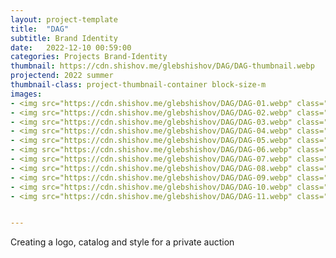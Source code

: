 ```yaml
---
layout: project-template
title:  "DAG"
subtitle: Brand Identity
date:   2022-12-10 00:59:00
categories: Projects Brand-Identity
thumbnail: https://cdn.shishov.me/glebshishov/DAG/DAG-thumbnail.webp
projectend: 2022 summer
thumbnail-class: project-thumbnail-container block-size-m
images:
- <img src="https://cdn.shishov.me/glebshishov/DAG/DAG-01.webp" class="project-img-parameters img-size-full" alt="DAG-01">
- <img src="https://cdn.shishov.me/glebshishov/DAG/DAG-02.webp" class="project-img-parameters img-size-full" alt="DAG-02">
- <img src="https://cdn.shishov.me/glebshishov/DAG/DAG-03.webp" class="project-img-parameters img-size-full" alt="DAG-03">
- <img src="https://cdn.shishov.me/glebshishov/DAG/DAG-04.webp" class="project-img-parameters img-size-full" alt="DAG-04">
- <img src="https://cdn.shishov.me/glebshishov/DAG/DAG-05.webp" class="project-img-parameters img-size-half" alt="DAG-05">
- <img src="https://cdn.shishov.me/glebshishov/DAG/DAG-06.webp" class="project-img-parameters img-size-half" alt="DAG-06">
- <img src="https://cdn.shishov.me/glebshishov/DAG/DAG-07.webp" class="project-img-parameters img-size-full" alt="DAG-07">
- <img src="https://cdn.shishov.me/glebshishov/DAG/DAG-08.webp" class="project-img-parameters img-size-full" alt="DAG-08">
- <img src="https://cdn.shishov.me/glebshishov/DAG/DAG-09.webp" class="project-img-parameters img-size-full" alt="DAG-09">
- <img src="https://cdn.shishov.me/glebshishov/DAG/DAG-10.webp" class="project-img-parameters img-size-full" alt="DAG-10">
- <img src="https://cdn.shishov.me/glebshishov/DAG/DAG-11.webp" class="project-img-parameters img-size-full" alt="DAG-11">


---
```


Creating a logo, catalog and style for a private auction 

